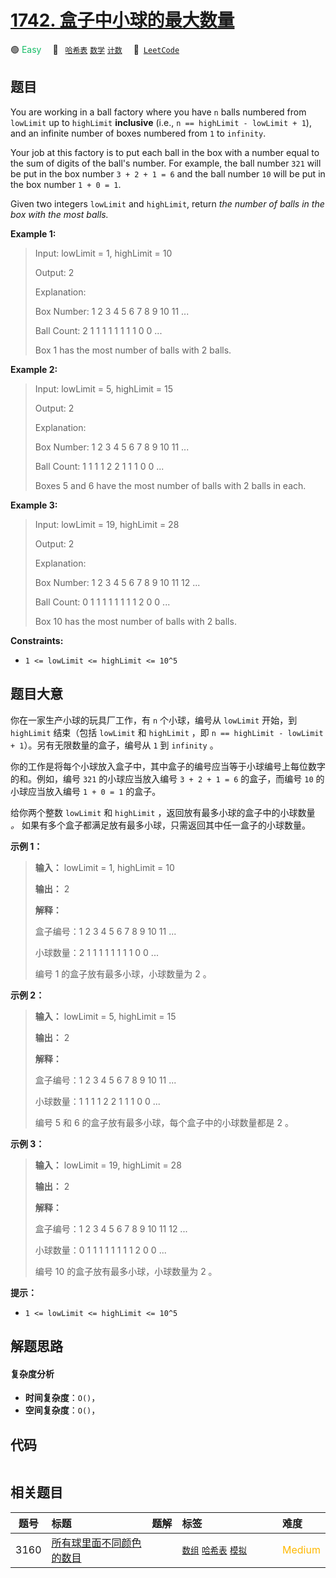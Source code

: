 # [1742. 盒子中小球的最大数量](https://leetcode.com/problems/maximum-number-of-balls-in-a-box)

🟢 <font color=#15bd66>Easy</font>&emsp; 🔖&ensp; [`哈希表`](/leetcode/outline/tag/hash-table.md) [`数学`](/leetcode/outline/tag/math.md) [`计数`](/leetcode/outline/tag/counting.md)&emsp; 🔗&ensp;[`LeetCode`](https://leetcode.com/problems/maximum-number-of-balls-in-a-box)


## 题目

You are working in a ball factory where you have `n` balls numbered from
`lowLimit` up to `highLimit` **inclusive** (i.e., `n == highLimit - lowLimit +
1`), and an infinite number of boxes numbered from `1` to `infinity`.

Your job at this factory is to put each ball in the box with a number equal to
the sum of digits of the ball's number. For example, the ball number `321`
will be put in the box number `3 + 2 + 1 = 6` and the ball number `10` will be
put in the box number `1 + 0 = 1`.

Given two integers `lowLimit` and `highLimit`, return _the number of balls in
the box with the most balls._



**Example 1:**

> Input: lowLimit = 1, highLimit = 10
> 
> Output: 2
> 
> Explanation:
> 
> Box Number:  1 2 3 4 5 6 7 8 9 10 11 ...
> 
> Ball Count:  2 1 1 1 1 1 1 1 1 0  0  ...
> 
> Box 1 has the most number of balls with 2 balls.

**Example 2:**

> Input: lowLimit = 5, highLimit = 15
> 
> Output: 2
> 
> Explanation:
> 
> Box Number:  1 2 3 4 5 6 7 8 9 10 11 ...
> 
> Ball Count:  1 1 1 1 2 2 1 1 1 0  0  ...
> 
> Boxes 5 and 6 have the most number of balls with 2 balls in each.

**Example 3:**

> Input: lowLimit = 19, highLimit = 28
> 
> Output: 2
> 
> Explanation:
> 
> Box Number:  1 2 3 4 5 6 7 8 9 10 11 12 ...
> 
> Ball Count:  0 1 1 1 1 1 1 1 1 2  0  0  ...
> 
> Box 10 has the most number of balls with 2 balls.

**Constraints:**

  * `1 <= lowLimit <= highLimit <= 10^5`


## 题目大意

你在一家生产小球的玩具厂工作，有 `n` 个小球，编号从 `lowLimit` 开始，到 `highLimit` 结束（包括 `lowLimit` 和
`highLimit` ，即 `n == highLimit - lowLimit + 1`）。另有无限数量的盒子，编号从 `1` 到 `infinity`
。

你的工作是将每个小球放入盒子中，其中盒子的编号应当等于小球编号上每位数字的和。例如，编号 `321` 的小球应当放入编号 `3 + 2 + 1 = 6`
的盒子，而编号 `10` 的小球应当放入编号 `1 + 0 = 1` 的盒子。

给你两个整数 `lowLimit` 和 `highLimit` ，返回放有最多小球的盒子中的小球数量 _。_
如果有多个盒子都满足放有最多小球，只需返回其中任一盒子的小球数量。

**示例 1：**

> 
> 
> 
> 
> 
> **输入：** lowLimit = 1, highLimit = 10
> 
> **输出：** 2
> 
> **解释：**
> 
> 盒子编号：1 2 3 4 5 6 7 8 9 10 11 ...
> 
> 小球数量：2 1 1 1 1 1 1 1 1 0  0  ...
> 
> 编号 1 的盒子放有最多小球，小球数量为 2 。

**示例 2：**

> 
> 
> 
> 
> 
> **输入：** lowLimit = 5, highLimit = 15
> 
> **输出：** 2
> 
> **解释：**
> 
> 盒子编号：1 2 3 4 5 6 7 8 9 10 11 ...
> 
> 小球数量：1 1 1 1 2 2 1 1 1 0  0  ...
> 
> 编号 5 和 6 的盒子放有最多小球，每个盒子中的小球数量都是 2 。
> 
> 

**示例 3：**

> 
> 
> 
> 
> 
> **输入：** lowLimit = 19, highLimit = 28
> 
> **输出：** 2
> 
> **解释：**
> 
> 盒子编号：1 2 3 4 5 6 7 8 9 10 11 12 ...
> 
> 小球数量：0 1 1 1 1 1 1 1 1 2  0  0  ...
> 
> 编号 10 的盒子放有最多小球，小球数量为 2 。
> 
> 

**提示：**

  * `1 <= lowLimit <= highLimit <= 10^5`


## 解题思路

#### 复杂度分析

- **时间复杂度**：`O()`，
- **空间复杂度**：`O()`，

## 代码

```javascript

```

## 相关题目

<!-- prettier-ignore -->
| 题号 | 标题 | 题解 | 标签 | 难度 |
| :------: | :------ | :------: | :------ | :------ |
| 3160 | [所有球里面不同颜色的数目](https://leetcode.com/problems/find-the-number-of-distinct-colors-among-the-balls) |  |  [`数组`](/leetcode/outline/tag/array.md) [`哈希表`](/leetcode/outline/tag/hash-table.md) [`模拟`](/leetcode/outline/tag/simulation.md) | <font color=#ffb800>Medium</font> |

<style>
.blue {
    background-color: #096dd9;
    padding: 0.25rem 0.5rem;
    margin: 0;
    font-size: 0.85em;
    border-radius: 3px;
    color: white;
    font-weight: 500;
}
table th:first-of-type { width: 10%; }
table th:nth-of-type(2) { width: 35%; }
table th:nth-of-type(3) { width: 10%; }
table th:nth-of-type(4) { width: 35%; }
table th:nth-of-type(5) { width: 10%; }
</style>
